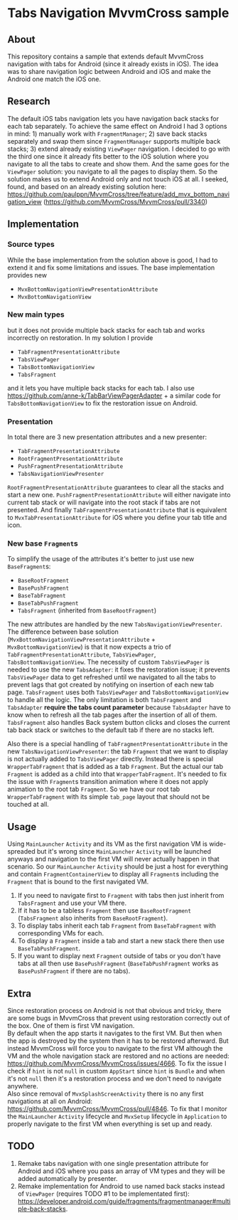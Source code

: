# Tabs Navigation MvvmCross sample
## About
This repository contains a sample that extends default MvvmCross navigation with tabs for Android (since it already exists in iOS). The idea was to share navigation logic between Android and iOS and make the Android one match the iOS one.
## Research
The default iOS tabs navigation lets you have navigation back stacks for each tab separately. To achieve the same effect on Android I had 3 options in mind: 1) manually work with `FragmentManager`; 2) save back stacks separately and swap them since `FragmentManager` supports multiple back stacks; 3) extend already existing `ViewPager` navigation. I decided to go with the third one since it already fits better to the iOS solution where you navigate to all the tabs to create and show them. And the same goes for the `ViewPager` solution: you navigate to all the pages to display them. So the solution makes us to extend Android only and not touch iOS at all.
I seeked, found, and based on an already existing solution here: https://github.com/paulppn/MvvmCross/tree/feature/add_mvx_bottom_navigation_view (https://github.com/MvvmCross/MvvmCross/pull/3340)
## Implementation
### Source types
While the base implementation from the solution above is good, I had to extend it and fix some limitations and issues. The base implementation provides new 
- `MvxBottomNavigationViewPresentationAttribute`
- `MvxBottomNavigationView`
### New main types
but it does not provide multiple back stacks for each tab and works incorrectly on restoration. In my solution I provide
- `TabFragmentPresentationAttribute`
- `TabsViewPager`
- `TabsBottomNavigationView`
- `TabsFragment`

and it lets you have multiple back stacks for each tab. I also use https://github.com/anne-k/TabBarViewPagerAdapter + a similar code for `TabsBottomNavigationView` to fix the restoration issue on Android.

### Presentation
In total there are 3 new presentation attributes and a new presenter:
- `TabFragmentPresentationAttribute`
- `RootFragmentPresentationAttribute`
- `PushFragmentPresentationAttribute`
- `TabsNavigationViewPresenter`

`RootFragmentPresentationAttribute` guarantees to clear all the stacks and start a new one. `PushFragmentPresentationAttribute` will either navigate into current tab stack or will navigate into the root stack if tabs are not presented. And finally `TabFragmentPresentationAttribute` that is equivalent to `MvxTabPresentationAttribute` for iOS where you define your tab title and icon.
### New base `Fragment`s
To simplify the usage of the attributes it's better to just use new `BaseFragment`s:
- `BaseRootFragment`
- `BasePushFragment`
- `BaseTabFragment`
- `BaseTabPushFragment`
- `TabsFragment` (inherited from `BaseRootFragment`)

The new attributes are handled by the new `TabsNavigationViewPresenter`. The difference between base solution (`MvxBottomNavigationViewPresentationAttribute` + `MvxBottomNavigationView`) is that it now expects a trio of `TabFragmentPresentationAttribute`, `TabsViewPager`, `TabsBottomNavigationView`. The necessity of custom `TabsViewPager` is needed to use the new `TabsAdapter`: it fixes the restoration issue; it prevents `TabsViewPager` data to get refreshed until we navigated to all the tabs to prevent lags that got created by notifying on insertion of each new tab page. `TabsFragment` uses both `TabsViewPager` and `TabsBottomNavigationView` to handle all the logic. The only limitation is both `TabsFragment` and `TabsAdapter` **require the tabs count parameter** because `TabsAdapter` have to know when to refresh all the tab pages after the insertion of all of them. `TabsFragment` also handles Back system button clicks and closes the current tab back stack or switches to the default tab if there are no stacks left.

Also there is a special handling of `TabFragmentPresentationAttribute` in the new `TabsNavigationViewPresenter`: the tab `Fragment` that we want to display is not actually added to `TabsViewPager` directly. Instead there is special `WrapperTabFragment` that is added as a tab `Fragment`. But the actual our tab `Fragment` is added as a child into that `WrapperTabFragment`. It's needed to fix the issue with `Fragment`s transition animation where it does not apply animation to the root tab `Fragment`. So we have our root tab `WrapperTabFragment` with its simple `tab_page` layout that should not be touched at all.
## Usage
Using `MainLauncher` `Activity` and its VM as the first navigation VM is wide-spreaded but it's wrong since `MainLauncher` `Activity` will be launched anyways and navigation to the first VM will never actually happen in that scenario. So our `MainLauncher` `Activity` should be just a host for everything and contain `FragmentContainerView` to display all `Fragment`s including the `Fragment` that is bound to the first navigated VM.  
1. If you need to navigate first to `Fragment` with tabs then just inherit from `TabsFragment` and use your VM there.  
2. If it has to be a tabless `Fragment` then use `BaseRootFragment` (`TabsFragment` also inherits from `BaseRootFragment`).  
3. To display tabs inherit each tab `Fragment` from `BaseTabFragment` with corresponding VMs for each.  
4. To display a `Fragment` inside a tab and start a new stack there then use `BaseTabPushFragment`.  
5. If you want to display next `Fragment` outside of tabs or you don't have tabs at all then use `BasePushFragment` (`BaseTabPushFragment` works as `BasePushFragment` if there are no tabs).
## Extra
Since restoration process on Android is not that obvious and tricky, there are some bugs in MvvmCross that prevent using restoration correctly out of the box. One of them is first VM navigation.  
By default when the app starts it navigates to the first VM. But then when the app is destroyed by the system then it has to be restored afterward. But instead MvvmCross will force you to navigate to the first VM although the VM and the whole navigation stack are restored and no actions are needed: https://github.com/MvvmCross/MvvmCross/issues/4666. To fix the issue I check if `hint` is not `null` in custom `AppStart` since `hint` is `Bundle` and when it's not `null` then it's a restoration process and we don't need to navigate anywhere.  
Also since removal of `MvxSplashScreenActivity` there is no any first navigations at all on Android: https://github.com/MvvmCross/MvvmCross/pull/4846. To fix that I monitor the `MainLauncher` `Activity` lifecycle and `MvxSetup` lifecycle in `Application` to properly navigate to the first VM when everything is set up and ready.
## TODO
1. Remake tabs navigation with one single presentation attribute for Android and iOS where you pass an array of VM types and they will be added automatically by presenter.
2. Remake implementation for Android to use named back stacks instead of `ViewPager` (requires TODO #1 to be implementated first): https://developer.android.com/guide/fragments/fragmentmanager#multiple-back-stacks.
